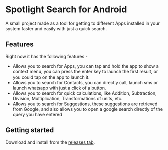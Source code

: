 # Spotlight Search for Android
A small project made as a tool for getting to different Apps installed in your system faster and easily with just a quick search.

## Features
Right now it has the following features -
  - Allows you to search for Apps, you can tap and hold the app to show a context menu, you can press the enter key to launch the first result, or you could tap on the app to launch it.
  - Allows you to search for Contacts, you can directly call, launch sms or launch whatsapp with just a click of a button.
  - Allows you to search for quick calculations, like Addition, Subtraction, Division, Multiplication, Transformations of units, etc.
  - Allows you to search for Suggestions, these suggestions are retrieved from Google, and also allows you to open a google search directly of the query you have entered

## Getting started
Download and install from the [releases tab](https://github.com/paraskcd1315/SpotlightSearch/releases).
